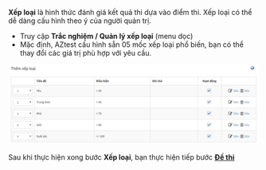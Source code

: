 
**Xếp loại** là hình thức đánh giá kết quả thi dựa vào điểm thi. Xếp loại có thể dễ dàng cấu hình theo ý của người quản trị.

- Truy cập **Trắc nghiệm / Quản lý xếp loại** (menu dọc)
- Mặc định, AZtest cấu hình sẵn 05 mốc xếp loại phổ biến, bạn có thể thay đổi các giá trị phù hợp với yêu cầu.

![](./images/test/quan-ly-xep-loai.png)

Sau khi thực hiện xong bước **Xếp loại**, bạn thực hiện tiếp bước [**Đề thi**](/de-thi/)